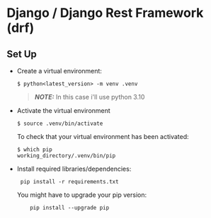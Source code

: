 # Django / Django Rest Framework (drf) 


## Set Up

- Create a virtual environment:

    ```shell
    $ python<latest_version> -m venv .venv
    ```

    > **_NOTE:_** In this case i'll use python 3.10

- Activate the virtual environment

    ```shell
    $ source .venv/bin/activate
    ```

  To check that your virtual environment has been activated:

    ```shell
    $ which pip
    working_directory/.venv/bin/pip
    ```

- Install required libraries/dependencies:

    ```shell
     pip install -r requirements.txt
    ```
  
  You might have to upgrade your pip version:

  ```shell
      pip install --upgrade pip
    ```